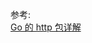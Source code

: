 








参考:   
[Go 的 http 包详解](https://learnku.com/docs/build-web-application-with-golang/034-gos-http-package-detailed-solution/3171)
